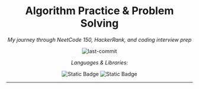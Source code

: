 <div align="center">

# Algorithm Practice & Problem Solving

<em>My journey through NeetCode 150, HackerRank, and coding interview prep</em>

<img src="https://img.shields.io/github/last-commit/ofirmstone/python-practice?style=flat&logo=git&logoColor=white&color=blue" alt="last-commit">

<em>Languages & Libraries:</em>

<img alt="Static Badge" src="https://img.shields.io/badge/Python-%233776AB?logo=python&logoColor=white">
<img alt="Static Badge" src="https://img.shields.io/badge/NumPy-%23013243?logo=numpy&logoColor=white">

</div>

---

